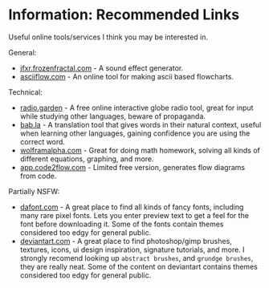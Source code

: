 # Information: Recommended Links
Useful online tools/services I think you may be interested in.

General:

- [jfxr.frozenfractal.com](https://jfxr.frozenfractal.com/) - A sound effect generator.
- [asciiflow.com](https://asciiflow.com/#/) - An online tool for making ascii based flowcharts.

Technical:

- [radio.garden](https://radio.garden/) - A free online interactive globe radio tool, great for input while studying other languages, beware of propaganda.
- [bab.la](https://bab.la/) - A translation tool that gives words in their natural context, useful when learning other languages, gaining confidence you are using the correct word.
- [wolframalpha.com](https://www.wolframalpha.com/) - Great for doing math homework, solving all kinds of different equations, graphing, and more.
- [app.code2flow.com](https://app.code2flow.com/) - Limited free version, generates flow diagrams from code.

Partially NSFW:
- [dafont.com](https://www.dafont.com/) - A great place to find all kinds of fancy fonts, including many rare pixel fonts. Lets you enter preview text to get a feel for the font before downloading it. Some of the fonts contain themes considered too edgy for general public.
- [deviantart.com](https://www.deviantart.com/) - A great place to find photoshop/gimp brushes, textures, icons, ui design inspiration, signature tutorials, and more. I strongly recomend looking up `abstract brushes`, and `grundge brushes`, they are really neat. Some of the content on deviantart contains themes considered too edgy for general public.
